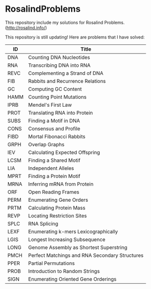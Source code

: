 # RosalindProblems

This repository include my solutions for Rosalind Problems. (http://rosalind.info/)

This repository is still updating! Here are problems that I have solved:

| ID   | Title                                          |
| ---- | ---------------------------------------------- |
| DNA  | Counting DNA Nucleotides                       |
| RNA  | Transcribing DNA into RNA                      |
| REVC | Complementing a Strand of DNA                  |
| FIB  | Rabbits and Recurrence Relations               |
| GC   | Computing GC Content                           |
| HAMM | Counting Point Mutations                       |
| IPRB | Mendel's First Law                             |
| PROT | Translating RNA into Protein                   |
| SUBS | Finding a Motif in DNA                         |
| CONS | Consensus and Profile                          |
| FIBD | Mortal Fibonacci Rabbits                       |
| GRPH | Overlap Graphs                                 |
| IEV  | Calculating Expected Offspring                 |
| LCSM | Finding a Shared Motif                         |
| LIA  | Independent Alleles                            |
| MPRT | Finding a Protein Motif                        |
| MRNA | Inferring mRNA from Protein                    |
| ORF  | Open Reading Frames                            |
| PERM | Enumerating Gene Orders                        |
| PRTM | Calculating Protein Mass                       |
| REVP | Locating Restriction Sites                     |
| SPLC | RNA Splicing                                   |
| LEXF | Enumerating k-mers Lexicographically           |
| LGIS | Longest Increasing Subsequence                 |
| LONG | Genome Assembly as Shortest Superstring        |
| PMCH | Perfect Matchings and RNA Secondary Structures |
| PPER | Partial Permutations                           |
| PROB | Introduction to Random Strings                 |
| SIGN | Enumerating Oriented Gene Orderings            |
